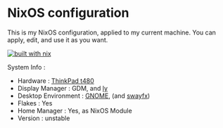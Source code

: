 # NixOS configuration
This is my NixOS configuration, applied to my current machine. You can apply, edit, and use it as you want.

[![built with nix](https://builtwithnix.org/badge.svg)](https://builtwithnix.org)

System Info : 
- Hardware : [ThinkPad t480](https://github.com/NixOS/nixos-hardware/blob/master/lenovo/thinkpad/t480/default.nix)
- Display Manager : GDM, and [ly](https://github.com/fairyglade/ly)
- Desktop Environment : [GNOME](https://www.gnome.org/), (and [swayfx](https://github.com/WillPower3309/swayfx))
- Flakes : Yes
- Home Manager : Yes, as NixOS Module
- Version : unstable
